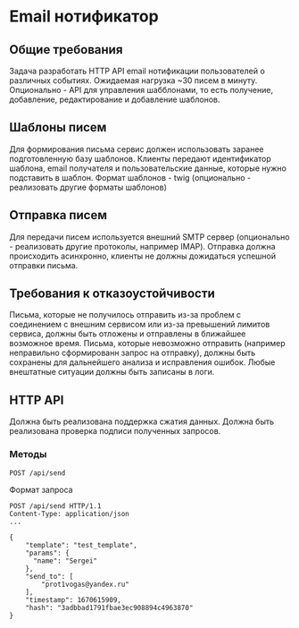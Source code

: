 # Email нотификатор

## Общие требования

Задача разработать HTTP API email нотификации пользователей о различных событиях. Ожидаемая нагрузка ~30 писем в минуту.
Опционально - API для управления шабблонами, то есть получение, добавление, редактирование и добавление шаблонов.

## Шаблоны писем

Для формирования письма сервис должен использовать заранее подготовленную базу шаблонов. Клиенты передают идентификатор шаблона, email получателя и пользовательские данные, которые нужно подставить в шаблон. Формат шаблонов - twig (опционально - реализовать другие форматы шаблонов)

## Отправка писем

Для передачи писем используется внешний SMTP сервер (опционально - реализовать другие протоколы, например IMAP). Отправка должна происходить асинхронно, клиенты не должны дожидаться успешной отправки письма.

## Требования к отказоустойчивости

Письма, которые не получилось отправить из-за проблем с соединением с внешним сервисом или из-за превышений лимитов сервиса, должны быть отложены и отправлены в ближайшее возможное время. Письма, которые невозможно отправить (например неправильно сформированн запрос на отправку), должны быть сохранены для дальнейшего анализа и исправления ошибок. Любые внештатные ситуации должны быть записаны в логи.

## HTTP API

Должна быть реализована поддержка сжатия данных. Должна быть реализована проверка подписи полученных запросов.

### Методы
```
POST /api/send
```
Формат запроса
```
POST /api/send HTTP/1.1
Content-Type: application/json
...

{
    "template": "test_template",
    "params": {
      "name": "Sergei"
    },
    "send_to": [
        "prot1vogas@yandex.ru"
    ],
    "timestamp": 1670615909,
    "hash": "3adbbad1791fbae3ec908894c4963870"
}
```

